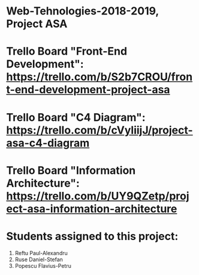 # Web-Tehnologies-2018-2019, Project ASA

# Trello Board "Front-End Development": https://trello.com/b/S2b7CROU/front-end-development-project-asa
# Trello Board "C4 Diagram": https://trello.com/b/cVyliijJ/project-asa-c4-diagram
# Trello Board "Information Architecture": https://trello.com/b/UY9QZetp/project-asa-information-architecture

# Students assigned to this project:

1) Reftu Paul-Alexandru
2) Ruse Daniel-Stefan
3) Popescu Flavius-Petru
